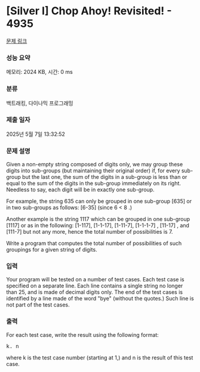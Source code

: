 # [Silver I] Chop Ahoy! Revisited! - 4935 

[문제 링크](https://www.acmicpc.net/problem/4935) 

### 성능 요약

메모리: 2024 KB, 시간: 0 ms

### 분류

백트래킹, 다이나믹 프로그래밍

### 제출 일자

2025년 5월 7일 13:32:52

### 문제 설명

<p>Given a non-empty string composed of digits only, we may group these digits into sub-groups (but maintaining their original order) if, for every sub-group but the last one, the sum of the digits in a sub-group is less than or equal to the sum of the digits in the sub-group immediately on its right. Needless to say, each digit will be in exactly one sub-group.</p>

<p>For example, the string 635 can only be grouped in one sub-group [635] or in two sub-groups as follows: [6-35] (since 6 < 8 .)</p>

<p>Another example is the string 1117 which can be grouped in one sub-group [1117] or as in the following: [1-117], [1-1-17], [1-11-7], [1-1-1-7] , [11-17] , and [111-7] but not any more, hence the total number of possibilities is 7.</p>

<p>Write a program that computes the total number of possibilities of such groupings for a given string of digits.</p>

### 입력 

 <p>Your program will be tested on a number of test cases. Each test case is specified on a separate line. Each line contains a single string no longer than 25, and is made of decimal digits only. The end of the test cases is identified by a line made of the word "bye" (without the quotes.) Such line is not part of the test cases.</p>

### 출력 

 <p>For each test case, write the result using the following format:</p>

<pre>k. n</pre>

<p>where k is the test case number (starting at 1,) and n is the result of this test case.</p>

